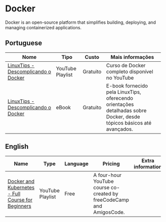 # Docker

Docker is an open-source platform that simplifies
building, deploying, and managing containerized applications.  

## Portuguese

| Nome | Tipo | Custo | Mais informações 
| ---- | ---- | ------| -------------- |
| [LinuxTips - Descomplicando o Docker](https://www.youtube.com/playlist?list=PLf-O3X2-mxDn1VpyU2q3fuI6YYeIWp5rR) | YouTube Playlist | Gratuito | Curso de Docker completo disponível no YouTube 
| [LinuxTips - Descomplicando o Docker](https://livro.descomplicandodocker.com.br) | eBook | Gratuito | E-book fornecido pela LinuxTips, oferecendo orientações detalhadas sobre Docker, desde tópicos básicos até avançados.

## English

| Name | Type | Language | Pricing | Extra information
| ---- | ------------------------ | -------- | -------- | ------------------------------------ |
| [Docker and Kubernetes - Full Course for Beginners](https://www.youtube.com/watch?v=Wf2eSG3owoA) | YouTube Playlist | Free | A four-hour YouTube course co-created by freeCodeCamp and AmigosCode.  